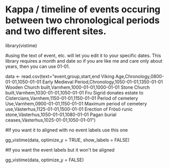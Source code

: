 # Kappa / timeline of events occuring between two chronological periods and two different sites.

library(vistime)

#using the text of event, etc. will let you edit it to your specific dates. This library requires a month and date so if you are like me and care only about years, then you can use 01-01. 

data <- read.csv(text="event,group,start,end
 Viking Age,Chronology,0800-01-01,1050-01-01
 Early Medieval Period,Chronology,1050-01-01,1350-01-01
 Wooden Church built,Varnhem,1000-01-01,1000-01-01
 Stone Church built,Varnhem,1030-01-01,1050-01-01
 Fru Sigrid donates estate to Cistercians,Varnhem,1150-01-01,1150-01-01
 Period of cemetery Use,Varnhem,0900-01-01,1150-01-01
 Maximum period of cemetery use,Västerhus,1125-01-01,1500-01-01
 Erection of Frösö runic stone,Västerhus,1050-01-01,1080-01-01
 Pagan burial ceases,Västerhus,1025-01-01,1050-01-01")

#If you want it to aligned with no event labels use this one

gg_vistime(data, optimize_y = TRUE, show_labels = FALSE) 

#If you want the event labels but it won't be aligned

gg_vistime(data, optimize_y = FALSE)
